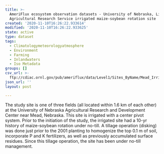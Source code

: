 ```yaml
---
title: >-
  AmeriFlux ecosystem observation datasets - University of Nebraska, Lincoln,
  Agricultural Research Service irrigated maize-soybean rotation site
created: '2020-11-10T16:26:22.933614'
modified: '2020-11-10T16:26:22.933625'
state: active
type: dataset
tags:
  - Climatologymeteorologyatmosphere
  - Environment
  - Farming
  - Inlandwaters
  - Iso Metadata
groups: []
csv_url: >-
  ftp://cdiac.ornl.gov/pub/ameriflux/data/Level1/Sites_ByName/Mead_Irrigated_Rotation/biological_data/
json_url: ''
layout: post

---
```

<p>The study site is one of three fields (all located within 1.6 km of each other) at the University of Nebraska Agricultural Research and Development Center near Mead, Nebraska. This site is irrigated with a center pivot system. Prior to the initiation of the study, the irrigated site had a 10-yr history of maize-soybean rotation under no-till. A tillage operation (disking) was done just prior to the 2001 planting to homogenize the top 0.1 m of soil, incorporate P and K fertilizers, as well as previously accumulated surface residues. Since this tillage operation, the site has been under no-till management.</p>

